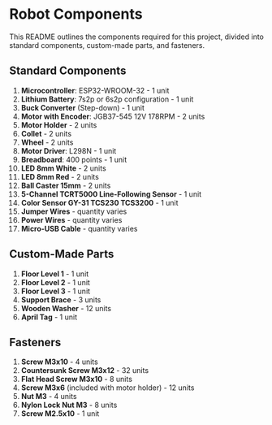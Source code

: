 # Robot Components

This README outlines the components required for this project, divided into standard components, custom-made parts, and fasteners.

## Standard Components

1. **Microcontroller**: ESP32-WROOM-32 - 1 unit
2. **Lithium Battery**: 7s2p or 6s2p configuration - 1 unit
3. **Buck Converter** (Step-down) - 1 unit
4. **Motor with Encoder**: JGB37-545 12V 178RPM - 2 units
5. **Motor Holder** - 2 units
6. **Collet** - 2 units
7. **Wheel** - 2 units
8. **Motor Driver**: L298N - 1 unit
9. **Breadboard**: 400 points - 1 unit
10. **LED 8mm White** - 2 units
11. **LED 8mm Red** - 2 units
12. **Ball Caster 15mm** - 2 units
13. **5-Channel TCRT5000 Line-Following Sensor** - 1 unit
14. **Color Sensor GY-31 TCS230 TCS3200** - 1 unit
15. **Jumper Wires** - quantity varies
16. **Power Wires** - quantity varies
17. **Micro-USB Cable** - quantity varies

## Custom-Made Parts

1. **Floor Level 1** - 1 unit
2. **Floor Level 2** - 1 unit
3. **Floor Level 3** - 1 unit
4. **Support Brace** - 3 units
5. **Wooden Washer** - 12 units
6. **April Tag** - 1 unit

## Fasteners

1. **Screw M3x10** - 4 units
2. **Countersunk Screw M3x12** - 32 units
3. **Flat Head Screw M3x10** - 8 units
4. **Screw M3x6** (included with motor holder) - 12 units
5. **Nut M3** - 4 units
6. **Nylon Lock Nut M3** - 8 units
7. **Screw M2.5x10** - 1 unit
